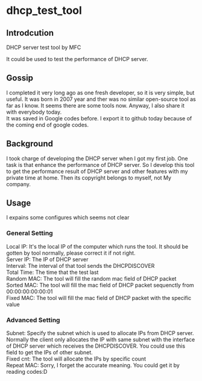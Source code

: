 # dhcp_test_tool

## Introdcution
DHCP server test tool by MFC

It could be used to test the performance of DHCP server.


## Gossip
I completed it very long ago as one fresh developer, so it is very simple, but useful. It was born in 2007 year and ther was no similar open-source tool as far as I know. It seems there are some tools now.
Anyway, I also share it with everybody today.   
It was saved in Google codes before. I export it to github today because of the coming end of google codes.

## Background
I took charge of developing the DHCP server when I got my first job. One task is that enhance the performance of DHCP server.
So I develop this tool to get the performance result of DHCP server and other features with my private time at home. Then its copyright belongs to myself, not My company.

## Usage

I expains some configures which seems not clear
### General Setting
Local IP: It's the local IP of the computer which runs the tool. It should be gotten by tool normally, please correct it if not right.  
Server IP: The IP of DHCP server  
Interval: The interval of that tool sends the DHCPDISCOVER  
Total Time: The time that the test last  
Random MAC: The tool will fill the random mac field of DHCP packet   
Sorted MAC: The tool will fill the mac field of DHCP packet sequenctly from 00:00:00:00:00:01  
Fixed MAC: The tool will fill the mac field of DHCP packet with the specific value  

### Advanced Setting
Subnet: Specify the subnet which is used to allocate IPs from DHCP server. Normally the client only allocates the IP with same subnet with the interface of DHCP server which receives the DHCPDISCOVER. You could use this field to get the IPs of other subnet.  
Fixed cnt: The tool will allocate the IPs by specific count  
Repeat MAC: Sorry, I forget the accurate meaning. You could get it by reading codes:D  







